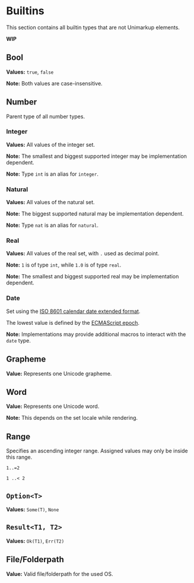 # Builtins

This section contains all builtin types that are not Unimarkup elements.

**WIP**

## Bool

**Values:** `true`, `false`

**Note:** Both values are case-insensitive.

## Number

Parent type of all number types.

### Integer

**Values:** All values of the integer set.

**Note:** The smallest and biggest supported integer may be implementation dependent.

**Note:** Type `int` is an alias for `integer`.

### Natural

**Values:** All values of the natural set.

**Note:** The biggest supported natural may be implementation dependent.

**Note:** Type `nat` is an alias for `natural`.

### Real

**Values:** All values of the real set, with `.` used as decimal point.

**Note:** `1` is of type `int`, while `1.0` is of type `real`.

**Note:** The smallest and biggest supported real may be implementation dependent.

### Date

Set using the [ISO 8601 calendar date extended format](https://tc39.es/ecma262/#sec-date-time-string-format).

The lowest value is defined by the [ECMAScript epoch](https://tc39.es/ecma262/multipage/numbers-and-dates.html#sec-time-values-and-time-range).

**Note:** Implementations may provide additional macros to interact with the `date` type.

## Grapheme

**Value:** Represents one Unicode grapheme.

## Word

**Value:** Represents one Unicode word.

**Note:** This depends on the set locale while rendering.

## Range

Specifies an ascending integer range.
Assigned values may only be inside this range.

```
1..=2
```

```
1 ..< 2
```

## `Option<T>`

**Values:** `Some(T)`, `None`

## `Result<T1, T2>`

**Values:** `Ok(T1)`, `Err(T2)`

## File/Folderpath

**Value:** Valid file/folderpath for the used OS.
